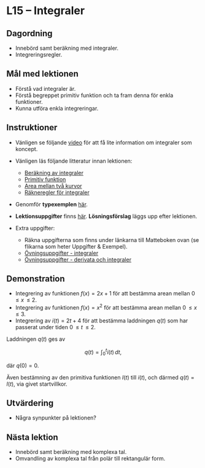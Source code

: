 # L15 – Integraler

## Dagordning
* Innebörd samt beräkning med integraler.
* Integreringsregler.

## Mål med lektionen
* Förstå vad integraler är.
* Förstå begreppet primitiv funktion och ta fram denna för enkla funktioner.
* Kunna utföra enkla integreringar.

## Instruktioner

* Vänligen se följande [video](https://www.youtube.com/watch?v=__Uw1SXPW7s&authuser=0) för att få 
lite information om integraler som koncept.

* Vänligen läs följande litteratur innan lektionen:
    * [Beräkning av integraler](https://www.matteboken.se/lektioner/matte-3/integraler/berakning-av-integraler)
    * [Primitiv funktion](https://www.matteboken.se/lektioner/matte-3/integraler/primitiv-funktion)
    * [Area mellan två kurvor](https://www.matteboken.se/lektioner/matte-3/integraler/arean-mellan-tva-kurvor)
    * [Räkneregler för integraler](https://www.matteboken.se/lektioner/matte-4/integraler/rakneregler-for-integraler)

* Genomför **typexemplen** [här](./docs/L15_examples.pdf).
* **Lektionsuppgifter** finns [här](./docs/L15_exercises.md). **Lösningsförslag** läggs upp efter lektionen.

* Extra uppgifter: 
    * Räkna uppgifterna som finns under länkarna till Matteboken ovan (se flikarna som heter Uppgifter & Exempel).
    * [Övningsuppgifter - integraler](./docs/L15_integrals.pdf)
    * [Övningsuppgifter - derivata och integraler](./docs/L15_derivate_integrals.pdf)

## Demonstration
* Integrering av funktionen $f(x) = 2x + 1$ för att bestämma arean mellan $0\,{\le} x\, {\le} 2$.
* Integrering av funktionen $f(x) = x^2$ för att bestämma arean mellan $0\,{\le} x\, {\le} 3$.
* Integrering av $i(t) = 2t + 4$ för att bestämma laddningen $q(t)$ som har passerat under tiden $0\,{\le }t\,{\le} 2$.

Laddningen $q(t)$ ges av

```math
q(t) = \int_0^t i(t)\,dt,
```

där $q(0) = 0$. 

Även bestämning av den primitiva funktionen $I(t)$ till $i(t)$, och därmed $q(t) = I(t)$, via
givet startvillkor.

## Utvärdering
* Några synpunkter på lektionen?

## Nästa lektion
* Innebörd samt beräkning med komplexa tal.
* Omvandling av komplexa tal från polär till rektangulär form.